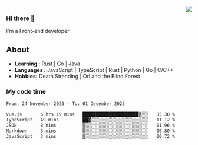 <img align='right' src="https://github-readme-stats.vercel.app/api?username=strugglebak&show_icons=true">

### Hi there 👋

I'm a Front-end developer

## About

-  **Learning :** Rust | Go | Java
-  **Languages :** JavaScript | TypeScript | Rust | Python | Go | C/C++
-  **Hobbies:** Death Stranding | Ori and the Blind Forest

### My code time

<!--START_SECTION:waka-->

```txt
From: 24 November 2023 - To: 01 December 2023

Vue.js       6 hrs 19 mins   █████████████████████▒░░░   85.30 %
TypeScript   49 mins         ██▓░░░░░░░░░░░░░░░░░░░░░░   11.12 %
JSON         8 mins          ▒░░░░░░░░░░░░░░░░░░░░░░░░   01.96 %
Markdown     3 mins          ▒░░░░░░░░░░░░░░░░░░░░░░░░   00.80 %
JavaScript   3 mins          ▒░░░░░░░░░░░░░░░░░░░░░░░░   00.72 %
```

<!--END_SECTION:waka-->
